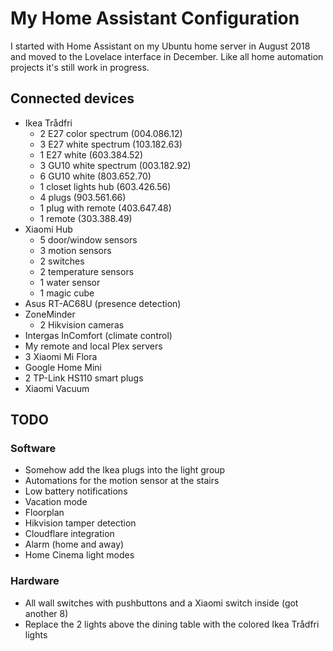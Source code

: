 # My Home Assistant Configuration

I started with Home Assistant on my Ubuntu home server in August 2018 and moved to the Lovelace interface in December. Like all home automation projects it's still work in progress.

## Connected devices

- Ikea Trådfri
  - 2 E27 color spectrum (004.086.12)
  - 3 E27 white spectrum (103.182.63)
  - 1 E27 white (603.384.52)
  - 3 GU10 white spectrum (003.182.92)
  - 6 GU10 white (803.652.70)
  - 1 closet lights hub (603.426.56)
  - 4 plugs (903.561.66)
  - 1 plug with remote (403.647.48) 
  - 1 remote (303.388.49)
- Xiaomi Hub
  - 5 door/window sensors
  - 3 motion sensors
  - 2 switches
  - 2 temperature sensors
  - 1 water sensor
  - 1 magic cube
- Asus RT-AC68U (presence detection)
- ZoneMinder
  - 2 Hikvision cameras
- Intergas InComfort (climate control)
- My remote and local Plex servers
- 3 Xiaomi Mi Flora
- Google Home Mini
- 2 TP-Link HS110 smart plugs
- Xiaomi Vacuum

## TODO

### Software
- Somehow add the Ikea plugs into the light group
- Automations for the motion sensor at the stairs
- Low battery notifications
- Vacation mode
- Floorplan
- Hikvision tamper detection
- Cloudflare integration
- Alarm (home and away)
- Home Cinema light modes

### Hardware
- All wall switches with pushbuttons and a Xiaomi switch inside (got another 8)
- Replace the 2 lights above the dining table with the colored Ikea Trådfri lights
